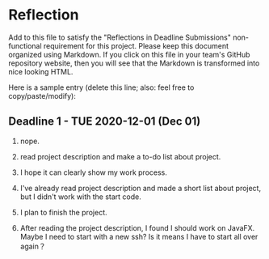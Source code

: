 # Reflection

Add to this file to satisfy the "Reflections in Deadline Submissions" non-functional
requirement for this project. Please keep this document organized using Markdown. If you
click on this file in your team's GitHub repository website, then you will see
that the Markdown is transformed into nice looking HTML.

Here is a sample entry (delete this line; also: feel free to copy/paste/modify):

## Deadline 1 - TUE 2020-12-01 (Dec 01)

1. nope.
2. read project description and make a to-do list about project.
3. I hope it can clearly show my work process.

1. I've already read project description and made a short list about project, but I didn't work with the start code.
2. I plan to finish the project.
3. After reading the project description, I found I should work on JavaFX. Maybe I need to start with a new ssh? Is it means I have to start all over again？